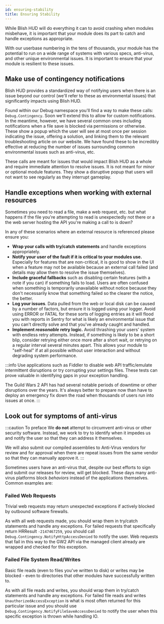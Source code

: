 ```yaml
---
id: ensuring-stability
title: Ensuring Stability
---
```


While Blish HUD will do everything it can to avoid crashing when modules misbehave, it is important that your module does its part to catch and handle exceptions as appropriate.

With our userbase numbering in the tens of thousands, your module has the potential to run on a wide range of systems with various specs, anti-virus, and other unique environmental issues.  It is important to ensure that your module is resilient to these issues.

## Make use of contingency notifications

Blish HUD provides a standardized way of notifying users when there is an issue beyond our control (we'll refer to these as environmental issues) that significantly impacts using Blish HUD.

Found within our Debug namespace you'll find a way to make these calls: `Debug.Contingency`.  Soon we'll extend this to allow for custom notifications.  In the meantime, however, we have several common ones including notifications when a file save is blocked via permissions or otherwise.  These show a popup which the user will see at most once per session indicating the issue, offering a solution, and linking them to the relevant troubleshooting article on our website.  We have found these to be incredibly effective at reducing the number of issues surrounding common environmental issues such as anti-virus, etc.

These calls are meant for issues that would impact Blish HUD as a whole and require immediate attention to resolve issues.  It is not meant for minor or optional module features.  They show a disruptive popup that users will not want to see regularly as they interrupt gameplay.

## Handle exceptions when working with external resources

Sometimes you need to read a file, make a web request, etc. but what happens if the file you're attempting to read is unexpectedly not there or a the web server hosting the API you're making a call to is down?

In any of these scenarios where an external resource is referenced please ensure you:
- **Wrap your calls with try/catch statements** and handle exceptions appropriately.
- **Notify your user of the fault if it is critical to your modules use.**  Especially for features that are non-critical, it is good to show in the UI when a feature may not be available because an external call failed (and details may allow them to resolve the issue themselves).
- **Include graceful fallbacks** such as disabling certain features (with a note if you can) if something fails to load.  Users are often confused when something is temporarily unavailable without notice because they don't necessarily know that something failed so the clearer the notice, the better.
- **Log your issues**.  Data pulled from the web or local disk can be caused by a number of factors, but ensure it is logged using your logger.  Avoid using ERROR or FATAL for these sorts of logging entries as it will flood you with reports in Sentry for what is likely an environmental issue that you can't directly solve and that you've already caught and handled.
- **Implement *reasonable* retry logic.**  Avoid thrashing your users' system with endless retry attempts.  Instead, if something is likely to be a short blip, consider retrying either once more after a short wait, or retrying on a regular interval several minutes apart.  This allows your module to "self-heal" if at all possible without user interaction and without degrading system performance.

:::info
Use applications such as Fiddler to disable web API traffic/emulate intermittent disruptions or try corrupting your settings files.  These tests can prove valuable in identifying gaps in your exception handling.

The Guild Wars 2 API has had several notable periods of downtime or other disruptions over the years.  It's always better to prepare now than have to deploy an emergency fix down the road when thousands of users run into issues at once.
:::

## Look out for symptoms of anti-virus

:::caution To preface
We **do not** attempt to circumvent anti-virus or other security software.  Instead, we work to try to identify when it impedes us and notify the user so that they can address it themselves.

We will also submit our compiled assemblies to Anti-Virus vendors for review and for approval when there are repeat issues from the same vendor so that they can manually approve it.
:::

Sometimes users have an anti-virus that, despite our best efforts to sign and submit our releases for review, will get blocked.  These days many anti-virus platforms block *behaviors* instead of the applications themselves.  Common examples are:

### Failed Web Requests
Trivial web requests may return unexpected exceptions if actively blocked by outbound software firewalls.

As with all web requests made, you should wrap them in try/catch statements and handle any exceptions.  For failed requests that specifically return HRResult `-2147467259`, you should call `Debug.Contingency.NotifyHttpAccessDenied` to notify the user.  Web requests that fail in this way to the GW2 API via the managed client already are wrapped and checked for this exception.

### Failed File System Read/Writes
Basic file reads (even to files you've written to disk) or writes may be blocked - even to directories that other modules have successfully written to.

As with all file reads and writes, you should wrap them in try/catch statements and handle any exceptions.  For failed file reads and writes `UnauthorizedAccessException` is what is most often returned for this particular issue and you should use `Debug.Contingency.NotifyFileSaveAccessDenied` to notify the user when this specific exception is thrown while handling IO.